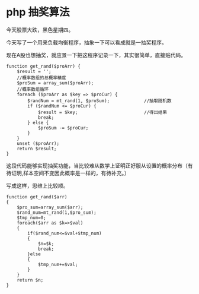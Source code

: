 # php 抽奖算法


今天股票大跌，黑色星期四。

今天写了一个用来负载均衡程序，抽象一下可以看成就是一抽奖程序。

现在A股也想抽奖，就应景一下把这程序记录一下，其实很简单，直接贴代码。
<!--more-->
	function get_rand($proArr) { 
	    $result = ''; 
	    //概率数组的总概率精度 
	    $proSum = array_sum($proArr); 
	    //概率数组循环 
	    foreach ($proArr as $key => $proCur) { 
	        $randNum = mt_rand(1, $proSum);             //抽取随机数
	        if ($randNum <= $proCur) { 
	            $result = $key;                         //得出结果
	            break; 
	        } else { 
	            $proSum -= $proCur;                     
	        } 
	    } 
	    unset ($proArr); 
	    return $result; 
	}

这段代码能够实现抽奖功能，当比较难从数学上证明正好服从设置的概率分布（有待证明,样本空间不变因此概率是一样的，有待补充。）

写成这样，思维上比较顺。

    function get_rand($arr)
    {
        $pro_sum=array_sum($arr);
        $rand_num=mt_rand(1,$pro_sum);
        $tmp_num=0;
        foreach($arr as $k=>$val)
        {    
            if($rand_num<=$val+$tmp_num)
            {
                $n=$k;
                break;
            }else
            {
                $tmp_num+=$val;
            }
        }
        return $n;
    }

